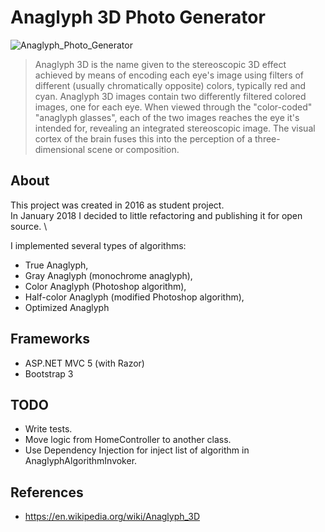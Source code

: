 # Anaglyph 3D Photo Generator
![Anaglyph_Photo_Generator](https://i.imgur.com/deecrPu.png)

> Anaglyph 3D is the name given to the stereoscopic 3D effect achieved by means of encoding each eye's image using filters of different (usually chromatically opposite) colors, typically red and cyan. Anaglyph 3D images contain two differently filtered colored images, one for each eye. When viewed through the "color-coded" "anaglyph glasses", each of the two images reaches the eye it's intended for, revealing an integrated stereoscopic image. The visual cortex of the brain fuses this into the perception of a three-dimensional scene or composition.

## About
This project was created in 2016 as student project. \
In January 2018 I decided to little refactoring and publishing it for open source. \

I implemented several types of algorithms:
- True Anaglyph,
- Gray Anaglyph (monochrome anaglyph),
- Color Anaglyph (Photoshop algorithm),
- Half-color Anaglyph (modified Photoshop algorithm),
- Optimized Anaglyph

## Frameworks
- ASP.NET MVC 5 (with Razor)
- Bootstrap 3

## TODO
- Write tests.
- Move logic from HomeController to another class.
- Use Dependency Injection for inject list of algorithm in AnaglyphAlgorithmInvoker.

## References
 - https://en.wikipedia.org/wiki/Anaglyph_3D
